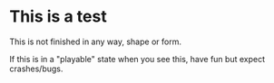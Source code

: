 # This is a test
 
This is not finished in any way, shape or form.

If this is in a "playable" state when you see this, have fun but expect crashes/bugs.
